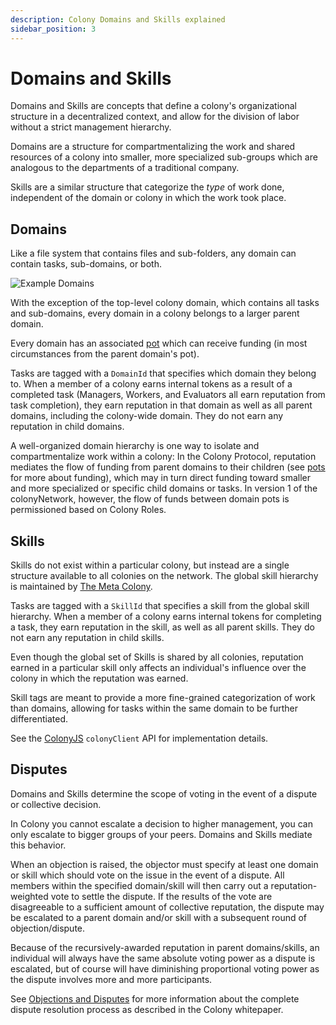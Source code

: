 ```yaml
---
description: Colony Domains and Skills explained
sidebar_position: 3
---
```


# Domains and Skills

Domains and Skills are concepts that define a colony's organizational structure in a decentralized context, and allow for the division of labor without a strict management hierarchy.

Domains are a structure for compartmentalizing the work and shared resources of a colony into smaller, more specialized sub-groups which are analogous to the departments of a traditional company.

Skills are a similar structure that categorize the _type_ of work done, independent of the domain or colony in which the work took place.

## Domains

Like a file system that contains files and sub-folders, any domain can contain tasks, sub-domains, or both.

![Example Domains](../img/domains\_1.png)

With the exception of the top-level colony domain, which contains all tasks and sub-domains, every domain in a colony belongs to a larger parent domain.

Every domain has an associated [pot](pots.md) which can receive funding (in most circumstances from the parent domain's pot).

Tasks are tagged with a `DomainId` that specifies which domain they belong to. When a member of a colony earns internal tokens as a result of a completed task (Managers, Workers, and Evaluators all earn reputation from task completion), they earn reputation in that domain as well as all parent domains, including the colony-wide domain. They do not earn any reputation in child domains.

A well-organized domain hierarchy is one way to isolate and compartmentalize work within a colony: In the Colony Protocol, reputation mediates the flow of funding from parent domains to their children (see [pots](pots.md) for more about funding), which may in turn direct funding toward smaller and more specialized or specific child domains or tasks. In version 1 of the colonyNetwork, however, the flow of funds between domain pots is permissioned based on Colony Roles.

## Skills

Skills do not exist within a particular colony, but instead are a single structure available to all colonies on the network. The global skill hierarchy is maintained by [The Meta Colony](metacolony.md).

Tasks are tagged with a `SkillId` that specifies a skill from the global skill hierarchy. When a member of a colony earns internal tokens for completing a task, they earn reputation in the skill, as well as all parent skills. They do not earn any reputation in child skills.

Even though the global set of Skills is shared by all colonies, reputation earned in a particular skill only affects an individual's influence over the colony in which the reputation was earned.

Skill tags are meant to provide a more fine-grained categorization of work than domains, allowing for tasks within the same domain to be further differentiated.

See the [ColonyJS](https://docs.colony.io/colonyjs) `colonyClient` API for implementation details.

## Disputes

Domains and Skills determine the scope of voting in the event of a dispute or collective decision.

In Colony you cannot escalate a decision to higher management, you can only escalate to bigger groups of your peers. Domains and Skills mediate this behavior.

When an objection is raised, the objector must specify at least one domain or skill which should vote on the issue in the event of a dispute. All members within the specified domain/skill will then carry out a reputation-weighted vote to settle the dispute. If the results of the vote are disagreeable to a sufficient amount of collective reputation, the dispute may be escalated to a parent domain and/or skill with a subsequent round of objection/dispute.

Because of the recursively-awarded reputation in parent domains/skills, an individual will always have the same absolute voting power as a dispute is escalated, but of course will have diminishing proportional voting power as the dispute involves more and more participants.

See [Objections and Disputes](disputes.md) for more information about the complete dispute resolution process as described in the Colony whitepaper.
